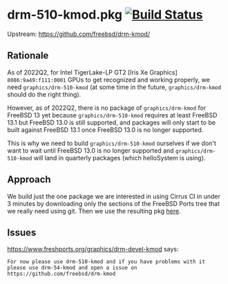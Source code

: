# drm-510-kmod.pkg [![Build Status](https://api.cirrus-ci.com/github/helloSystem/drm-510-kmod.pkg.svg)](https://cirrus-ci.com/github/helloSystem/drm-510-kmod.pkg)

Upstream: https://github.com/freebsd/drm-kmod/

## Rationale

As of 2022Q2, for Intel TigerLake-LP GT2 [Iris Xe Graphics] `8086:9a49:f111:0001` GPUs to get recognized and working properly, we need `graphics/drm-510-kmod` (at some time in the future, `graphics/drm-kmod` should do the right thing).

However, as of 2022Q2, there is no package of `graphics/drm-kmod` for FreeBSD 13 yet because `graphics/drm-510-kmod` requires at least FreeBSD 13.1 but FreeBSD 13.0 is still supported, and packages will only start to be built against FreeBSD 13.1 once FreeBSD 13.0 is no longer supported.

This is why we need to build `graphics/drm-510-kmod` ourselves if we don't want to wait until FreeBSD 13.0 is no longer supported and `graphics/drm-510-kmod` will land in quarterly packages (which helloSystem is using).

## Approach

We build just the one package we are interested in using Cirrus CI in under 3 minutes by downloading only the sections of the FreeBSD Ports tree that we really need using git. Then we use the resulting pkg [here](https://github.com/helloSystem/ISO/blob/c80fd5ab71394507fd363218e8ad37bfef527357/settings/packages.common-13#L21).

## Issues

https://www.freshports.org/graphics/drm-devel-kmod says:

```
For now please use drm-510-kmod and if you have problems with it
please use drm-54-kmod and open a issue on https://github.com/freebsd/drm-kmod
```
